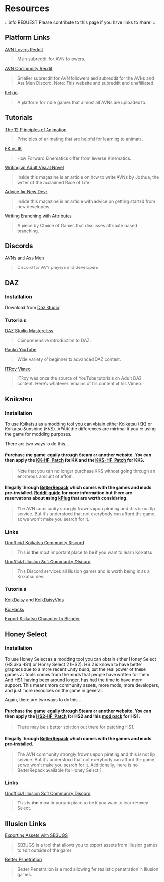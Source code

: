 # Resources

:::info REQUEST
Please contribute to this page if you have links to share!
:::

## Platform Links

[AVN Lovers Reddit](https://www.reddit.com/r/AVN_Lovers/)

> Main subreddit for AVN followers.

[AVN Community Reddit](https://www.reddit.com/r/AVN_Lovers/)

> Smaller subreddit for AVN followers and subreddit for the AVNs and Ass Men Discord.
> Note: This website and subreddit and unaffiliated.

[Itch.io](https://itch.io/)

> A platform for indie games that almost all AVNs are uploaded to.

## Tutorials

[The 12 Principles of Animation](https://www.youtube.com/watch?v=uDqjIdI4bF4)

> Principles of animating that are helpful for learning to animate.

[FK vs IK](https://www.youtube.com/watch?v=c1iv0dbtMJ4)

> How Forward Kinematics differ from Inverse Kinematics.

[Writing an Adult Visual Novel](https://firebasestorage.googleapis.com/v0/b/avn-web.appspot.com/o/magazines%2F2-1.pdf?alt=media&token=95a694fc-a83c-478c-9b7f-5b419fd0c10e)

> Inside this magazine is an article on how to write AVNs by Joshua, the writer of the acclaimed Race of Life.

[Advice for New Devs](https://firebasestorage.googleapis.com/v0/b/avn-web.appspot.com/o/magazines%2F2-8.pdf?alt=media&token=4d6b2bb8-2ba2-4f83-b948-f4c6b6fb7874)

> Inside this magazine is an article with advice on getting started from new developers.

[Writing Branching with Attributes](https://www.choiceofgames.com/2011/07/by-the-numbers-how-to-write-a-long-interactive-novel-that-doesnt-suck/)

> A piece by Choice of Games that discusses attribute based branching.

## Discords

[AVNs and Ass Men](https://discord.gg/kz4wKwBFZh)

> Discord for AVN players and developers

## DAZ

### Installation

Download from [Daz Studio](https://www.daz3d.com/technology/)!

### Tutorials

[DAZ Studio Masterclass](https://www.youtube.com/watch?v=2LdP45nj0bU&list=PLF3LSR7D48McoluBcyLSU3RP0_1eNqUUU)

> Comprehensive introduction to DAZ.

[Rauko YouTube](https://www.youtube.com/@RaukoDaz3D/playlists)

> Wide variety of beginner to advanced DAZ content.

[ITRoy Vimeo](https://vimeo.com/itroy)

> ITRoy was once the source of YouTube tutorials on Adult DAZ content. Here's whatever remains of his content of his Vimeo.

## Koikatsu

### Installation

To use Koikatsu as a modding tool you can obtain either Koikatsu (KK) or Koikatsu Sunshine (KKS). AFAIK the differences are minimal if you're using the game for modding purposes.

There are two ways to do this...

#### Purchase the game legally through Steam or another website. You can then apply the [KK-HF_Patch](https://github.com/ManlyMarco/KK-HF_Patch/releases) for KK and the [KKS-HF_Patch ](https://github.com/ManlyMarco/KKS-HF_Patch)for KKS.

> Note that you can no longer purchase KKS without going through an enormous amount of effort.

#### Illegally through [BetterRepack](https://dl.betterrepack.com/public/) which comes with the games and mods pre-installed. [Reddit guide](https://www.reddit.com/r/KoikatsuParty/comments/nmzt57/a_guide_on_how_to_get_betterrepack_hf_patch_and/) for more information but there are reservations about using [kPlug](https://discord.com/channels/447114928785063977/447120583189331968/735439118728822784) that are worth considering.

> The AVN community strongly frowns upon pirating and this is not lip service. But it's understood that not everybody can afford the game, so we won't make you search for it.

### Links

[Unofficial Koikatsu Community Discord](https://discord.gg/koikatsu)

> This is **the** most important place to be if you want to learn Koikatsu.

[Unofficial Illusion Soft Community Discord](https://discord.gg/illusionsoft)

> This Discord services all Illusion games and is worth being in as a Koikatsu dev.

### Tutorials

[KoikDaisy](https://www.youtube.com/@KoikDaisy/videos) and [KoikDaisyVids](https://www.youtube.com/@koikdaisyvids5855)

[KoiHacks](https://www.youtube.com/@koihacks2k)

[Export Koikatsu Character to Blender](https://github.com/FlailingFog/KK-Blender-Porter-Pack/)

## Honey Select

### Installation

To use Honey Select as a modding tool you can obtain either Honey Select (HS aka HS1) or Honey Select 2 (HS2). HS 2 is known to have better graphics due to a more recent Unity build, but the real power of these games as tools comes from the mods that people have written for them. And HS1, having been around longer, has had the time to have more support. This means more community assets, more mods, more developers, and just more resources on the game in general.

Again, there are two ways to do this...

#### Purchase the game legally through Steam or another website. You can then apply the [HS2-HF_Patch](https://github.com/ManlyMarco/HS2-HF_Patch) for HS2 and this [mod pack](https://dl.betterrepack.com/public/) for HS1.

> There may be a better solution out there for patching HS1.

#### Illegally through [BetterRepack](https://dl.betterrepack.com/public/) which comes with the games and mods pre-installed.

> The AVN community strongly frowns upon pirating and this is not lip service. But it's understood that not everybody can afford the game, so we won't make you search for it. Additionally, there is no BetterRepack available for Honey Select 1.

### Links

[Unofficial Illusion Soft Community Discord](https://discord.gg/illusionsoft)

> This is **the** most important place to be if you want to learn Honey Select.

## Illusion Links

[Exporting Assets with SB3UGS](https://gitea.com/enimaroah/Sb3UGS/releases)

> SB3UGS is a tool that allows you to export assets from Illusion games to edit outside of the game.

[Better Penetration](https://github.com/Animal42069/BetterPenetration)

> Better Penetration is a mod allowing for realistic penetration in Illusion games.
